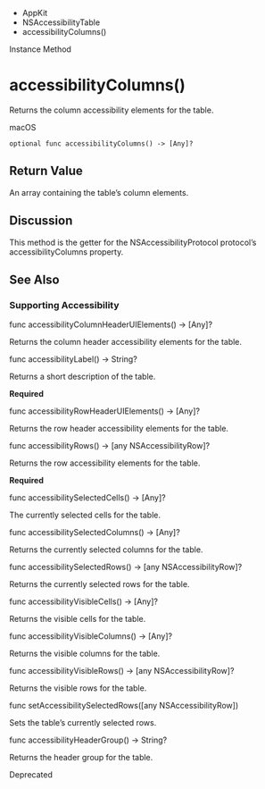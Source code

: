 

- AppKit
- NSAccessibilityTable
-  accessibilityColumns() 

Instance Method

# accessibilityColumns()

Returns the column accessibility elements for the table.

macOS

``` source
optional func accessibilityColumns() -> [Any]?
```

## Return Value

An array containing the table’s column elements.

## Discussion

This method is the getter for the NSAccessibilityProtocol protocol’s accessibilityColumns property.

## See Also

### Supporting Accessibility

func accessibilityColumnHeaderUIElements() -> [Any]?

Returns the column header accessibility elements for the table.

func accessibilityLabel() -> String?

Returns a short description of the table.

**Required**

func accessibilityRowHeaderUIElements() -> [Any]?

Returns the row header accessibility elements for the table.

func accessibilityRows() -> [any NSAccessibilityRow]?

Returns the row accessibility elements for the table.

**Required**

func accessibilitySelectedCells() -> [Any]?

The currently selected cells for the table.

func accessibilitySelectedColumns() -> [Any]?

Returns the currently selected columns for the table.

func accessibilitySelectedRows() -> [any NSAccessibilityRow]?

Returns the currently selected rows for the table.

func accessibilityVisibleCells() -> [Any]?

Returns the visible cells for the table.

func accessibilityVisibleColumns() -> [Any]?

Returns the visible columns for the table.

func accessibilityVisibleRows() -> [any NSAccessibilityRow]?

Returns the visible rows for the table.

func setAccessibilitySelectedRows([any NSAccessibilityRow])

Sets the table’s currently selected rows.

func accessibilityHeaderGroup() -> String?

Returns the header group for the table.

Deprecated

